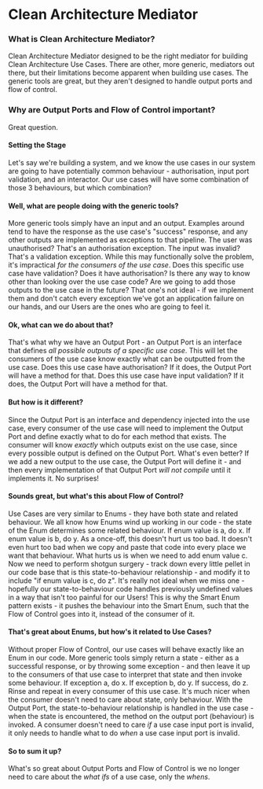 # Clean Architecture Mediator

### What is Clean Architecture Mediator?

Clean Architecture Mediator designed to be the right mediator for building Clean Architecture Use Cases. There are other, more generic, mediators out there, but their limitations become apparent when building use cases. The generic tools are great, but they aren't designed to handle output ports and flow of control.

### Why are Output Ports and Flow of Control important?
Great question.

#### Setting the Stage
Let's say we're building a system, and we know the use cases in our system are going to have potentially common behaviour - authorisation, input port validation, and an interactor. Our use cases will have some combination of those 3 behaviours, but which combination?

#### Well, what are people doing with the generic tools?
More generic tools simply have an input and an output. Examples around tend to have the response as the use case's "success" response, and any other outputs are implemented as exceptions to that pipeline. The user was unauthorised? That's an authorisation exception. The input was invalid? That's a validation exception. While this may functionally solve the problem, it's impractical _for the consumers of the use case_. Does this specific use case have validation? Does it have authorisation? Is there any way to know other than looking over the use case code? Are we going to add those outputs to the use case in the future? That one's not ideal - if we implement them and don't catch every exception we've got an application failure on our hands, and our Users are the ones who are going to feel it.

#### Ok, what can we do about that?
That's what why we have an Output Port - an Output Port is an interface that defines _all possible outputs of a specific use case_. This will let the consumers of the use case know exactly what can be outputted from the use case. Does this use case have authorisation? If it does, the Output Port will have a method for that. Does this use case have input validation? If it does, the Output Port will have a method for that.

#### But how is it different?
Since the Output Port is an interface and dependency injected into the use case, every consumer of the use case will need to implement the Output Port and define exactly what to do for each method that exists. The consumer will know _exactly_ which outputs exist on the use case, since every possible output is defined on the Output Port. What's even better? If we add a new output to the use case, the Output Port will define it - and then every implementation of that Output Port _will not compile_ until it implements it. No surprises!

#### Sounds great, but what's this about Flow of Control?
Use Cases are very similar to Enums - they have both state and related behaviour. We all know how Enums wind up working in our code - the state of the Enum determines some related behaviour. If enum value is a, do x. If enum value is b, do y. As a once-off, this doesn't hurt us too bad. It doesn't even hurt too bad when we copy and paste that code into every place we want that behaviour. What hurts us is when we need to add enum value c. Now we need to perform shotgun surgery - track down every little pellet in our code base that is this state-to-behaviour relationship - and modify it to include "if enum value is c, do z". It's really not ideal when we miss one - hopefully our state-to-behaviour code handles previously undefined values in a way that isn't too painful for our Users! This is why the Smart Enum pattern exists - it pushes the behaviour into the Smart Enum, such that the Flow of Control goes into it, instead of the consumer of it.

#### That's great about Enums, but how's it related to Use Cases?
Without proper Flow of Control, our use cases will behave exactly like an Enum in our code. More generic tools simply return a state - either as a successful response, or by throwing some exception - and then leave it up to the consumers of that use case to interpret that state and then invoke some behaviour. If exception a, do x. If exception b, do y. If success, do z. Rinse and repeat in every consumer of this use case. It's much nicer when the consumer doesn't need to care about state, only behaviour. With the Output Port, the state-to-behaviour relationship is handled in the use case - when the state is encountered, the method on the output port (behaviour) is invoked. A consumer doesn't need to care _if_ a use case input port is invalid, it only needs to handle what to do _when_ a use case input port is invalid.

#### So to sum it up?
What's so great about Output Ports and Flow of Control is we no longer need to care about the _what ifs_ of a use case, only the _whens_. 

